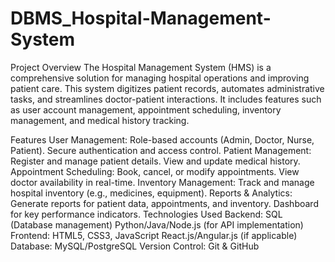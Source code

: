 # DBMS_Hospital-Management-System

Project Overview
The Hospital Management System (HMS) is a comprehensive solution for managing hospital operations and improving patient care. This system digitizes patient records, automates administrative tasks, and streamlines doctor-patient interactions. It includes features such as user account management, appointment scheduling, inventory management, and medical history tracking.

Features
User Management:
Role-based accounts (Admin, Doctor, Nurse, Patient).
Secure authentication and access control.
Patient Management:
Register and manage patient details.
View and update medical history.
Appointment Scheduling:
Book, cancel, or modify appointments.
View doctor availability in real-time.
Inventory Management:
Track and manage hospital inventory (e.g., medicines, equipment).
Reports & Analytics:
Generate reports for patient data, appointments, and inventory.
Dashboard for key performance indicators.
Technologies Used
Backend:
SQL (Database management)
Python/Java/Node.js (for API implementation)
Frontend:
HTML5, CSS3, JavaScript
React.js/Angular.js (if applicable)
Database:
MySQL/PostgreSQL
Version Control:
Git & GitHub
